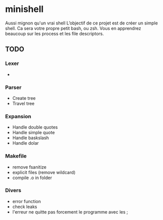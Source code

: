 # minishell
Aussi mignon qu'un vrai shell
L’objectif de ce projet est de créer un simple shell. Ca sera votre propre petit bash, ou zsh. Vous en apprendrez beaucoup sur les process et les file descriptors.

## TODO

### Lexer
- 

### Parser
- Create tree
- Travel tree

### Expansion
- Handle double quotes
- Handle simple quote
- Handle baskslash
- Handle dolar

### Makefile
- remove fsanitize
- explicit files (remove wildcard)
- compile .o in folder

### Divers
- error function
- check leaks
- l'erreur ne quitte pas forcement le programme avec les ;
